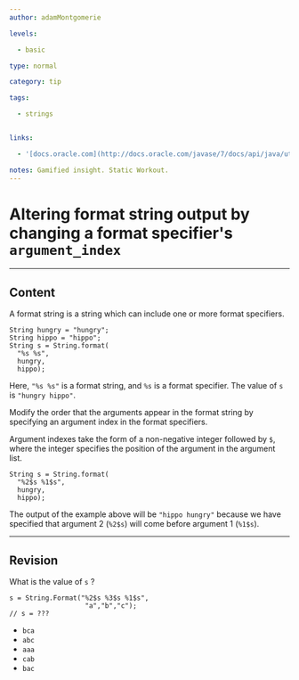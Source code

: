 ```yaml
---
author: adamMontgomerie

levels:

  - basic

type: normal

category: tip

tags:

  - strings


links:

  - '[docs.oracle.com](http://docs.oracle.com/javase/7/docs/api/java/util/Formatter.html){website}'

notes: Gamified insight. Static Workout. 
---
```


# Altering format string output by changing a format specifier's `argument_index`

---
## Content

A format string is a string which can include one or more format specifiers. 
```
String hungry = "hungry";
String hippo = "hippo";
String s = String.format(
  "%s %s",
  hungry, 
  hippo);
```
Here, `"%s %s"` is a format string, and `%s` is a format specifier. The value of `s` is `"hungry hippo"`.

Modify the order that the arguments appear in the format string by specifying an argument index in the format specifiers.

Argument indexes take the form of a non-negative integer followed by `$`, where the integer specifies the position of the argument in the argument list. 
```
String s = String.format(
  "%2$s %1$s",
  hungry, 
  hippo);
```
The output of the example above will be `"hippo hungry"` because we have specified that argument 2 (`%2$s`) will come before argument 1 (`%1$s`).

---
## Revision

What is the value of `s` ?
```
s = String.Format("%2$s %3$s %1$s",
                   "a","b","c");
// s = ???
```

* `bca` 
* `abc` 
* `aaa` 
* `cab` 
* `bac`


